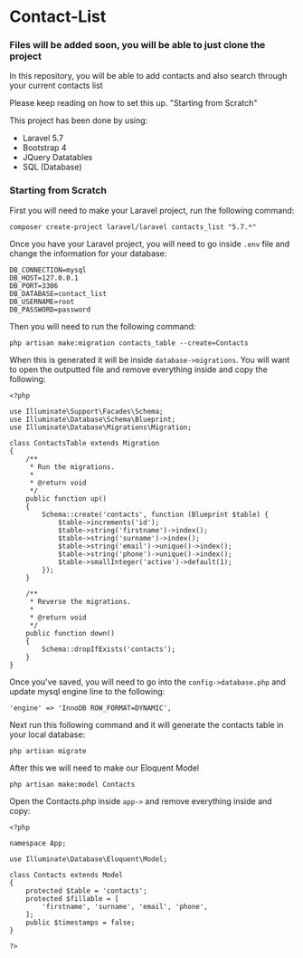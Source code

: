 # Contact-List

### Files will be added soon, you will be able to just clone the project

In this repository, you will be able to add contacts and also search through your current contacts list

Please keep reading on how to set this up. "Starting from Scratch"

This project has been done by using: 

- Laravel 5.7
- Bootstrap 4
- JQuery Datatables
- SQL (Database)

### Starting from Scratch

First you will need to make your Laravel project, run the following command:

```
composer create-project laravel/laravel contacts_list "5.7.*"
```

Once you have your Laravel project, you will need to go inside ```.env``` file and change the information for your database:

```
DB_CONNECTION=mysql
DB_HOST=127.0.0.1
DB_PORT=3306
DB_DATABASE=contact_list
DB_USERNAME=root
DB_PASSWORD=password
```

Then you will need to run the following command: 

```
php artisan make:migration contacts_table --create=Contacts
```
When this is generated it will be inside ```database->migrations```. You will want to open the outputted file and remove everything inside and copy the following:

```
<?php

use Illuminate\Support\Facades\Schema;
use Illuminate\Database\Schema\Blueprint;
use Illuminate\Database\Migrations\Migration;

class ContactsTable extends Migration
{
    /**
     * Run the migrations.
     *
     * @return void
     */
    public function up()
    {
        Schema::create('contacts', function (Blueprint $table) {
            $table->increments('id');
            $table->string('firstname')->index();
            $table->string('surname')->index();
            $table->string('email')->unique()->index();
            $table->string('phone')->unique()->index();
            $table->smallInteger('active')->default(1);
        });
    }

    /**
     * Reverse the migrations.
     *
     * @return void
     */
    public function down()
    {
        Schema::dropIfExists('contacts');
    }
}
```

Once you've saved, you will need to go into the ```config->database.php``` and update mysql engine line to the following: 

```
'engine' => 'InnoDB ROW_FORMAT=DYNAMIC',
```

Next run this following command and it will generate the contacts table in your local database:

```
php artisan migrate
```

After this we will need to make our Eloquent Model

```
php artisan make:model Contacts
```

Open the Contacts.php inside ```app->``` and remove everything inside and copy:

```
<?php

namespace App;

use Illuminate\Database\Eloquent\Model;

class Contacts extends Model
{
    protected $table = 'contacts';
    protected $fillable = [
        'firstname', 'surname', 'email', 'phone',
    ];
    public $timestamps = false;
}

?>
```

